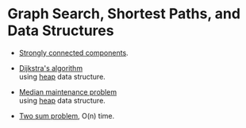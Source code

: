 
# Graph Search, Shortest Paths, and Data Structures

* [Strongly connected components](c2-graph-search/strongly_connected_components.py).<br>

* [Dijkstra's algorithm](c2-graph-search/dijkstra.py) <br>
using [heap](c2-graph-search/data_structure.py) data structure.<br>

* [Median maintenance problem](c2-graph-search/median_maintenance.py) <br>
using [heap](c2-graph-search/data_structure.py) data structure. <br>

* [Two sum problem](c2-graph-search/two_sum.py), O(n) time. <br>
